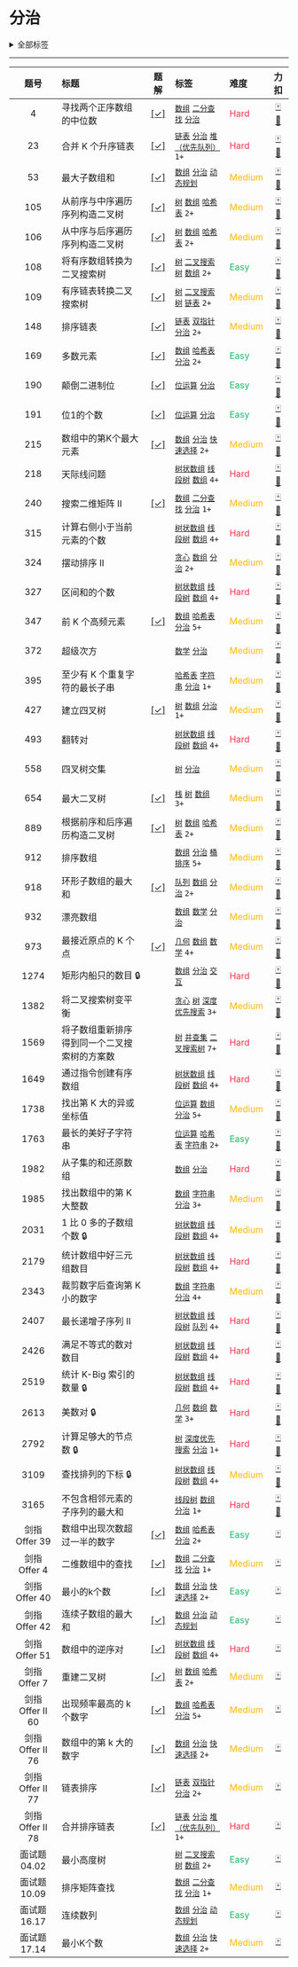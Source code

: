 # 分治

<details><summary>全部标签</summary>

**数据结构**

[`数组`](/tag/array.md) [`矩阵`](/tag/matrix.md) [`链表`](/tag/linked-list.md) [`双向链表`](/tag/doubly-linked-list.md) [`栈`](/tag/stack.md) [`单调栈`](/tag/monotonic-stack.md) [`队列`](/tag/queue.md) [`单调队列`](/tag/monotonic-queue.md) [`堆（优先队列）`](/tag/heap-priority-queue.md) [`哈希表`](/tag/hash-table.md) [`字符串`](/tag/string.md) [`字符串匹配`](/tag/string-matching.md) [`树`](/tag/tree.md) [`二叉树`](/tag/binary-tree.md) [`二叉搜索树`](/tag/binary-search-tree.md) [`最小生成树`](/tag/minimum-spanning-tree.md) [`图`](/tag/graph.md) [`有序集合`](/tag/ordered-set.md) [`拓扑排序`](/tag/topological-sort.md) [`最短路`](/tag/shortest-path.md) [`强连通分量`](/tag/strongly-connected-component.md) [`欧拉回路`](/tag/eulerian-circuit.md) [`双连通分量`](/tag/biconnected-component.md) [`并查集`](/tag/union-find.md) [`字典树`](/tag/trie.md) [`线段树`](/tag/segment-tree.md) [`树状数组`](/tag/binary-indexed-tree.md) [`后缀数组`](/tag/suffix-array.md)

**算法**

[`枚举`](/tag/enumeration.md) [`递归`](/tag/recursion.md) <span class="blue">分治</span> [`回溯`](/tag/backtracking.md) [`贪心`](/tag/greedy.md) [`动态规划`](/tag/dynamic-programming.md) [`排序`](/tag/sorting.md) [`桶排序`](/tag/bucket-sort.md) [`计数排序`](/tag/counting-sort.md) [`基数排序`](/tag/radix-sort.md) [`归并排序`](/tag/merge-sort.md) [`快速选择`](/tag/quickselect.md) [`二分查找`](/tag/binary-search.md) [`记忆化搜索`](/tag/memoization.md) [`深度优先搜索`](/tag/depth-first-search.md) [`广度优先搜索`](/tag/breadth-first-search.md) [`双指针`](/tag/two-pointers.md) [`位运算`](/tag/bit-manipulation.md) [`前缀和`](/tag/prefix-sum.md) [`计数`](/tag/counting.md) [`滑动窗口`](/tag/sliding-window.md) [`状态压缩`](/tag/bitmask.md) [`哈希函数`](/tag/hash-function.md) [`滚动哈希`](/tag/rolling-hash.md) [`扫描线`](/tag/line-sweep.md)

**其他**

[`数学`](/tag/math.md) [`数论`](/tag/number-theory.md) [`几何`](/tag/geometry.md) [`博弈`](/tag/game-theory.md) [`模拟`](/tag/simulation.md) [`组合数学`](/tag/combinatorics.md) [`随机化`](/tag/randomized.md) [`概率与统计`](/tag/probability-and-statistics.md) [`水塘抽样`](/tag/reservoir-sampling.md) [`拒绝采样`](/tag/rejection-sampling.md) [`数据库`](/tag/database.md) [`设计`](/tag/design.md) [`数据流`](/tag/data-stream.md) [`脑筋急转弯`](/tag/brainteaser.md) [`交互`](/tag/interactive.md) [`迭代器`](/tag/iterator.md) [`多线程`](/tag/concurrency.md)
</details>

---

<!-- prettier-ignore -->
| 题号 | 标题 | 题解 | 标签 | 难度 | 力扣 |
| :------: | :------ | :------: | :------ | :------ | :------: |
| 4 | 寻找两个正序数组的中位数 | [[✓]](/problem/0004.md) |  [`数组`](/tag/array.md) [`二分查找`](/tag/binary-search.md) [`分治`](/tag/divide-and-conquer.md) | <font color=#ff334b>Hard</font> | [🀄️](https://leetcode.cn/problems/median-of-two-sorted-arrays) [🔗](https://leetcode.com/problems/median-of-two-sorted-arrays) |
| 23 | 合并 K 个升序链表 | [[✓]](/problem/0023.md) |  [`链表`](/tag/linked-list.md) [`分治`](/tag/divide-and-conquer.md) [`堆（优先队列）`](/tag/heap-priority-queue.md) `1+` | <font color=#ff334b>Hard</font> | [🀄️](https://leetcode.cn/problems/merge-k-sorted-lists) [🔗](https://leetcode.com/problems/merge-k-sorted-lists) |
| 53 | 最大子数组和 | [[✓]](/problem/0053.md) |  [`数组`](/tag/array.md) [`分治`](/tag/divide-and-conquer.md) [`动态规划`](/tag/dynamic-programming.md) | <font color=#ffb800>Medium</font> | [🀄️](https://leetcode.cn/problems/maximum-subarray) [🔗](https://leetcode.com/problems/maximum-subarray) |
| 105 | 从前序与中序遍历序列构造二叉树 | [[✓]](/problem/0105.md) |  [`树`](/tag/tree.md) [`数组`](/tag/array.md) [`哈希表`](/tag/hash-table.md) `2+` | <font color=#ffb800>Medium</font> | [🀄️](https://leetcode.cn/problems/construct-binary-tree-from-preorder-and-inorder-traversal) [🔗](https://leetcode.com/problems/construct-binary-tree-from-preorder-and-inorder-traversal) |
| 106 | 从中序与后序遍历序列构造二叉树 | [[✓]](/problem/0106.md) |  [`树`](/tag/tree.md) [`数组`](/tag/array.md) [`哈希表`](/tag/hash-table.md) `2+` | <font color=#ffb800>Medium</font> | [🀄️](https://leetcode.cn/problems/construct-binary-tree-from-inorder-and-postorder-traversal) [🔗](https://leetcode.com/problems/construct-binary-tree-from-inorder-and-postorder-traversal) |
| 108 | 将有序数组转换为二叉搜索树 | [[✓]](/problem/0108.md) |  [`树`](/tag/tree.md) [`二叉搜索树`](/tag/binary-search-tree.md) [`数组`](/tag/array.md) `2+` | <font color=#15bd66>Easy</font> | [🀄️](https://leetcode.cn/problems/convert-sorted-array-to-binary-search-tree) [🔗](https://leetcode.com/problems/convert-sorted-array-to-binary-search-tree) |
| 109 | 有序链表转换二叉搜索树 | [[✓]](/problem/0109.md) |  [`树`](/tag/tree.md) [`二叉搜索树`](/tag/binary-search-tree.md) [`链表`](/tag/linked-list.md) `2+` | <font color=#ffb800>Medium</font> | [🀄️](https://leetcode.cn/problems/convert-sorted-list-to-binary-search-tree) [🔗](https://leetcode.com/problems/convert-sorted-list-to-binary-search-tree) |
| 148 | 排序链表 | [[✓]](/problem/0148.md) |  [`链表`](/tag/linked-list.md) [`双指针`](/tag/two-pointers.md) [`分治`](/tag/divide-and-conquer.md) `2+` | <font color=#ffb800>Medium</font> | [🀄️](https://leetcode.cn/problems/sort-list) [🔗](https://leetcode.com/problems/sort-list) |
| 169 | 多数元素 | [[✓]](/problem/0169.md) |  [`数组`](/tag/array.md) [`哈希表`](/tag/hash-table.md) [`分治`](/tag/divide-and-conquer.md) `2+` | <font color=#15bd66>Easy</font> | [🀄️](https://leetcode.cn/problems/majority-element) [🔗](https://leetcode.com/problems/majority-element) |
| 190 | 颠倒二进制位 | [[✓]](/problem/0190.md) |  [`位运算`](/tag/bit-manipulation.md) [`分治`](/tag/divide-and-conquer.md) | <font color=#15bd66>Easy</font> | [🀄️](https://leetcode.cn/problems/reverse-bits) [🔗](https://leetcode.com/problems/reverse-bits) |
| 191 | 位1的个数 | [[✓]](/problem/0191.md) |  [`位运算`](/tag/bit-manipulation.md) [`分治`](/tag/divide-and-conquer.md) | <font color=#15bd66>Easy</font> | [🀄️](https://leetcode.cn/problems/number-of-1-bits) [🔗](https://leetcode.com/problems/number-of-1-bits) |
| 215 | 数组中的第K个最大元素 | [[✓]](/problem/0215.md) |  [`数组`](/tag/array.md) [`分治`](/tag/divide-and-conquer.md) [`快速选择`](/tag/quickselect.md) `2+` | <font color=#ffb800>Medium</font> | [🀄️](https://leetcode.cn/problems/kth-largest-element-in-an-array) [🔗](https://leetcode.com/problems/kth-largest-element-in-an-array) |
| 218 | 天际线问题 |  |  [`树状数组`](/tag/binary-indexed-tree.md) [`线段树`](/tag/segment-tree.md) [`数组`](/tag/array.md) `4+` | <font color=#ff334b>Hard</font> | [🀄️](https://leetcode.cn/problems/the-skyline-problem) [🔗](https://leetcode.com/problems/the-skyline-problem) |
| 240 | 搜索二维矩阵 II | [[✓]](/problem/0240.md) |  [`数组`](/tag/array.md) [`二分查找`](/tag/binary-search.md) [`分治`](/tag/divide-and-conquer.md) `1+` | <font color=#ffb800>Medium</font> | [🀄️](https://leetcode.cn/problems/search-a-2d-matrix-ii) [🔗](https://leetcode.com/problems/search-a-2d-matrix-ii) |
| 315 | 计算右侧小于当前元素的个数 |  |  [`树状数组`](/tag/binary-indexed-tree.md) [`线段树`](/tag/segment-tree.md) [`数组`](/tag/array.md) `4+` | <font color=#ff334b>Hard</font> | [🀄️](https://leetcode.cn/problems/count-of-smaller-numbers-after-self) [🔗](https://leetcode.com/problems/count-of-smaller-numbers-after-self) |
| 324 | 摆动排序 II |  |  [`贪心`](/tag/greedy.md) [`数组`](/tag/array.md) [`分治`](/tag/divide-and-conquer.md) `2+` | <font color=#ffb800>Medium</font> | [🀄️](https://leetcode.cn/problems/wiggle-sort-ii) [🔗](https://leetcode.com/problems/wiggle-sort-ii) |
| 327 | 区间和的个数 |  |  [`树状数组`](/tag/binary-indexed-tree.md) [`线段树`](/tag/segment-tree.md) [`数组`](/tag/array.md) `4+` | <font color=#ff334b>Hard</font> | [🀄️](https://leetcode.cn/problems/count-of-range-sum) [🔗](https://leetcode.com/problems/count-of-range-sum) |
| 347 | 前 K 个高频元素 | [[✓]](/problem/0347.md) |  [`数组`](/tag/array.md) [`哈希表`](/tag/hash-table.md) [`分治`](/tag/divide-and-conquer.md) `5+` | <font color=#ffb800>Medium</font> | [🀄️](https://leetcode.cn/problems/top-k-frequent-elements) [🔗](https://leetcode.com/problems/top-k-frequent-elements) |
| 372 | 超级次方 |  |  [`数学`](/tag/math.md) [`分治`](/tag/divide-and-conquer.md) | <font color=#ffb800>Medium</font> | [🀄️](https://leetcode.cn/problems/super-pow) [🔗](https://leetcode.com/problems/super-pow) |
| 395 | 至少有 K 个重复字符的最长子串 |  |  [`哈希表`](/tag/hash-table.md) [`字符串`](/tag/string.md) [`分治`](/tag/divide-and-conquer.md) `1+` | <font color=#ffb800>Medium</font> | [🀄️](https://leetcode.cn/problems/longest-substring-with-at-least-k-repeating-characters) [🔗](https://leetcode.com/problems/longest-substring-with-at-least-k-repeating-characters) |
| 427 | 建立四叉树 | [[✓]](/problem/0427.md) |  [`树`](/tag/tree.md) [`数组`](/tag/array.md) [`分治`](/tag/divide-and-conquer.md) `1+` | <font color=#ffb800>Medium</font> | [🀄️](https://leetcode.cn/problems/construct-quad-tree) [🔗](https://leetcode.com/problems/construct-quad-tree) |
| 493 | 翻转对 |  |  [`树状数组`](/tag/binary-indexed-tree.md) [`线段树`](/tag/segment-tree.md) [`数组`](/tag/array.md) `4+` | <font color=#ff334b>Hard</font> | [🀄️](https://leetcode.cn/problems/reverse-pairs) [🔗](https://leetcode.com/problems/reverse-pairs) |
| 558 | 四叉树交集 |  |  [`树`](/tag/tree.md) [`分治`](/tag/divide-and-conquer.md) | <font color=#ffb800>Medium</font> | [🀄️](https://leetcode.cn/problems/logical-or-of-two-binary-grids-represented-as-quad-trees) [🔗](https://leetcode.com/problems/logical-or-of-two-binary-grids-represented-as-quad-trees) |
| 654 | 最大二叉树 | [[✓]](/problem/0654.md) |  [`栈`](/tag/stack.md) [`树`](/tag/tree.md) [`数组`](/tag/array.md) `3+` | <font color=#ffb800>Medium</font> | [🀄️](https://leetcode.cn/problems/maximum-binary-tree) [🔗](https://leetcode.com/problems/maximum-binary-tree) |
| 889 | 根据前序和后序遍历构造二叉树 | [[✓]](/problem/0889.md) |  [`树`](/tag/tree.md) [`数组`](/tag/array.md) [`哈希表`](/tag/hash-table.md) `2+` | <font color=#ffb800>Medium</font> | [🀄️](https://leetcode.cn/problems/construct-binary-tree-from-preorder-and-postorder-traversal) [🔗](https://leetcode.com/problems/construct-binary-tree-from-preorder-and-postorder-traversal) |
| 912 | 排序数组 |  |  [`数组`](/tag/array.md) [`分治`](/tag/divide-and-conquer.md) [`桶排序`](/tag/bucket-sort.md) `5+` | <font color=#ffb800>Medium</font> | [🀄️](https://leetcode.cn/problems/sort-an-array) [🔗](https://leetcode.com/problems/sort-an-array) |
| 918 | 环形子数组的最大和 | [[✓]](/problem/0918.md) |  [`队列`](/tag/queue.md) [`数组`](/tag/array.md) [`分治`](/tag/divide-and-conquer.md) `2+` | <font color=#ffb800>Medium</font> | [🀄️](https://leetcode.cn/problems/maximum-sum-circular-subarray) [🔗](https://leetcode.com/problems/maximum-sum-circular-subarray) |
| 932 | 漂亮数组 |  |  [`数组`](/tag/array.md) [`数学`](/tag/math.md) [`分治`](/tag/divide-and-conquer.md) | <font color=#ffb800>Medium</font> | [🀄️](https://leetcode.cn/problems/beautiful-array) [🔗](https://leetcode.com/problems/beautiful-array) |
| 973 | 最接近原点的 K 个点 | [[✓]](/problem/0973.md) |  [`几何`](/tag/geometry.md) [`数组`](/tag/array.md) [`数学`](/tag/math.md) `4+` | <font color=#ffb800>Medium</font> | [🀄️](https://leetcode.cn/problems/k-closest-points-to-origin) [🔗](https://leetcode.com/problems/k-closest-points-to-origin) |
| 1274 | 矩形内船只的数目 🔒 |  |  [`数组`](/tag/array.md) [`分治`](/tag/divide-and-conquer.md) [`交互`](/tag/interactive.md) | <font color=#ff334b>Hard</font> | [🀄️](https://leetcode.cn/problems/number-of-ships-in-a-rectangle) [🔗](https://leetcode.com/problems/number-of-ships-in-a-rectangle) |
| 1382 | 将二叉搜索树变平衡 |  |  [`贪心`](/tag/greedy.md) [`树`](/tag/tree.md) [`深度优先搜索`](/tag/depth-first-search.md) `3+` | <font color=#ffb800>Medium</font> | [🀄️](https://leetcode.cn/problems/balance-a-binary-search-tree) [🔗](https://leetcode.com/problems/balance-a-binary-search-tree) |
| 1569 | 将子数组重新排序得到同一个二叉搜索树的方案数 |  |  [`树`](/tag/tree.md) [`并查集`](/tag/union-find.md) [`二叉搜索树`](/tag/binary-search-tree.md) `7+` | <font color=#ff334b>Hard</font> | [🀄️](https://leetcode.cn/problems/number-of-ways-to-reorder-array-to-get-same-bst) [🔗](https://leetcode.com/problems/number-of-ways-to-reorder-array-to-get-same-bst) |
| 1649 | 通过指令创建有序数组 |  |  [`树状数组`](/tag/binary-indexed-tree.md) [`线段树`](/tag/segment-tree.md) [`数组`](/tag/array.md) `4+` | <font color=#ff334b>Hard</font> | [🀄️](https://leetcode.cn/problems/create-sorted-array-through-instructions) [🔗](https://leetcode.com/problems/create-sorted-array-through-instructions) |
| 1738 | 找出第 K 大的异或坐标值 |  |  [`位运算`](/tag/bit-manipulation.md) [`数组`](/tag/array.md) [`分治`](/tag/divide-and-conquer.md) `5+` | <font color=#ffb800>Medium</font> | [🀄️](https://leetcode.cn/problems/find-kth-largest-xor-coordinate-value) [🔗](https://leetcode.com/problems/find-kth-largest-xor-coordinate-value) |
| 1763 | 最长的美好子字符串 |  |  [`位运算`](/tag/bit-manipulation.md) [`哈希表`](/tag/hash-table.md) [`字符串`](/tag/string.md) `2+` | <font color=#15bd66>Easy</font> | [🀄️](https://leetcode.cn/problems/longest-nice-substring) [🔗](https://leetcode.com/problems/longest-nice-substring) |
| 1982 | 从子集的和还原数组 |  |  [`数组`](/tag/array.md) [`分治`](/tag/divide-and-conquer.md) | <font color=#ff334b>Hard</font> | [🀄️](https://leetcode.cn/problems/find-array-given-subset-sums) [🔗](https://leetcode.com/problems/find-array-given-subset-sums) |
| 1985 | 找出数组中的第 K 大整数 |  |  [`数组`](/tag/array.md) [`字符串`](/tag/string.md) [`分治`](/tag/divide-and-conquer.md) `3+` | <font color=#ffb800>Medium</font> | [🀄️](https://leetcode.cn/problems/find-the-kth-largest-integer-in-the-array) [🔗](https://leetcode.com/problems/find-the-kth-largest-integer-in-the-array) |
| 2031 | 1 比 0 多的子数组个数 🔒 |  |  [`树状数组`](/tag/binary-indexed-tree.md) [`线段树`](/tag/segment-tree.md) [`数组`](/tag/array.md) `4+` | <font color=#ffb800>Medium</font> | [🀄️](https://leetcode.cn/problems/count-subarrays-with-more-ones-than-zeros) [🔗](https://leetcode.com/problems/count-subarrays-with-more-ones-than-zeros) |
| 2179 | 统计数组中好三元组数目 |  |  [`树状数组`](/tag/binary-indexed-tree.md) [`线段树`](/tag/segment-tree.md) [`数组`](/tag/array.md) `4+` | <font color=#ff334b>Hard</font> | [🀄️](https://leetcode.cn/problems/count-good-triplets-in-an-array) [🔗](https://leetcode.com/problems/count-good-triplets-in-an-array) |
| 2343 | 裁剪数字后查询第 K 小的数字 |  |  [`数组`](/tag/array.md) [`字符串`](/tag/string.md) [`分治`](/tag/divide-and-conquer.md) `4+` | <font color=#ffb800>Medium</font> | [🀄️](https://leetcode.cn/problems/query-kth-smallest-trimmed-number) [🔗](https://leetcode.com/problems/query-kth-smallest-trimmed-number) |
| 2407 | 最长递增子序列 II |  |  [`树状数组`](/tag/binary-indexed-tree.md) [`线段树`](/tag/segment-tree.md) [`队列`](/tag/queue.md) `4+` | <font color=#ff334b>Hard</font> | [🀄️](https://leetcode.cn/problems/longest-increasing-subsequence-ii) [🔗](https://leetcode.com/problems/longest-increasing-subsequence-ii) |
| 2426 | 满足不等式的数对数目 |  |  [`树状数组`](/tag/binary-indexed-tree.md) [`线段树`](/tag/segment-tree.md) [`数组`](/tag/array.md) `4+` | <font color=#ff334b>Hard</font> | [🀄️](https://leetcode.cn/problems/number-of-pairs-satisfying-inequality) [🔗](https://leetcode.com/problems/number-of-pairs-satisfying-inequality) |
| 2519 | 统计 K-Big 索引的数量 🔒 |  |  [`树状数组`](/tag/binary-indexed-tree.md) [`线段树`](/tag/segment-tree.md) [`数组`](/tag/array.md) `4+` | <font color=#ff334b>Hard</font> | [🀄️](https://leetcode.cn/problems/count-the-number-of-k-big-indices) [🔗](https://leetcode.com/problems/count-the-number-of-k-big-indices) |
| 2613 | 美数对 🔒 |  |  [`几何`](/tag/geometry.md) [`数组`](/tag/array.md) [`数学`](/tag/math.md) `3+` | <font color=#ff334b>Hard</font> | [🀄️](https://leetcode.cn/problems/beautiful-pairs) [🔗](https://leetcode.com/problems/beautiful-pairs) |
| 2792 | 计算足够大的节点数 🔒 |  |  [`树`](/tag/tree.md) [`深度优先搜索`](/tag/depth-first-search.md) [`分治`](/tag/divide-and-conquer.md) `1+` | <font color=#ff334b>Hard</font> | [🀄️](https://leetcode.cn/problems/count-nodes-that-are-great-enough) [🔗](https://leetcode.com/problems/count-nodes-that-are-great-enough) |
| 3109 | 查找排列的下标 🔒 |  |  [`树状数组`](/tag/binary-indexed-tree.md) [`线段树`](/tag/segment-tree.md) [`数组`](/tag/array.md) `4+` | <font color=#ffb800>Medium</font> | [🀄️](https://leetcode.cn/problems/find-the-index-of-permutation) [🔗](https://leetcode.com/problems/find-the-index-of-permutation) |
| 3165 | 不包含相邻元素的子序列的最大和 |  |  [`线段树`](/tag/segment-tree.md) [`数组`](/tag/array.md) [`分治`](/tag/divide-and-conquer.md) `1+` | <font color=#ff334b>Hard</font> | [🀄️](https://leetcode.cn/problems/maximum-sum-of-subsequence-with-non-adjacent-elements) [🔗](https://leetcode.com/problems/maximum-sum-of-subsequence-with-non-adjacent-elements) |
| 剑指 Offer 39 | 数组中出现次数超过一半的数字 | [[✓]](/offer/jz_offer_39_1.md) |  [`数组`](/tag/array.md) [`哈希表`](/tag/hash-table.md) [`分治`](/tag/divide-and-conquer.md) `2+` | <font color=#15bd66>Easy</font> | [🀄️](https://leetcode.cn/problems/shu-zu-zhong-chu-xian-ci-shu-chao-guo-yi-ban-de-shu-zi-lcof) |
| 剑指 Offer 4 | 二维数组中的查找 | [[✓]](/offer/jz_offer_04_1.md) |  [`数组`](/tag/array.md) [`二分查找`](/tag/binary-search.md) [`分治`](/tag/divide-and-conquer.md) `1+` | <font color=#ffb800>Medium</font> | [🀄️](https://leetcode.cn/problems/er-wei-shu-zu-zhong-de-cha-zhao-lcof) |
| 剑指 Offer 40 | 最小的k个数 | [[✓]](/offer/jz_offer_40_1.md) |  [`数组`](/tag/array.md) [`分治`](/tag/divide-and-conquer.md) [`快速选择`](/tag/quickselect.md) `2+` | <font color=#15bd66>Easy</font> | [🀄️](https://leetcode.cn/problems/zui-xiao-de-kge-shu-lcof) |
| 剑指 Offer 42 | 连续子数组的最大和 | [[✓]](/offer/jz_offer_42_1.md) |  [`数组`](/tag/array.md) [`分治`](/tag/divide-and-conquer.md) [`动态规划`](/tag/dynamic-programming.md) | <font color=#15bd66>Easy</font> | [🀄️](https://leetcode.cn/problems/lian-xu-zi-shu-zu-de-zui-da-he-lcof) |
| 剑指 Offer 51 | 数组中的逆序对 | [[✓]](/offer/jz_offer_51_1.md) |  [`树状数组`](/tag/binary-indexed-tree.md) [`线段树`](/tag/segment-tree.md) [`数组`](/tag/array.md) `4+` | <font color=#ff334b>Hard</font> | [🀄️](https://leetcode.cn/problems/shu-zu-zhong-de-ni-xu-dui-lcof) |
| 剑指 Offer 7 | 重建二叉树 | [[✓]](/offer/jz_offer_07_1.md) |  [`树`](/tag/tree.md) [`数组`](/tag/array.md) [`哈希表`](/tag/hash-table.md) `2+` | <font color=#ffb800>Medium</font> | [🀄️](https://leetcode.cn/problems/zhong-jian-er-cha-shu-lcof) |
| 剑指 Offer II 60 | 出现频率最高的 k 个数字 | [[✓]](/offer2/jz_offer_II_060.md) |  [`数组`](/tag/array.md) [`哈希表`](/tag/hash-table.md) [`分治`](/tag/divide-and-conquer.md) `5+` | <font color=#ffb800>Medium</font> | [🀄️](https://leetcode.cn/problems/g5c51o) |
| 剑指 Offer II 76 | 数组中的第 k 大的数字 | [[✓]](/offer2/jz_offer_II_076.md) |  [`数组`](/tag/array.md) [`分治`](/tag/divide-and-conquer.md) [`快速选择`](/tag/quickselect.md) `2+` | <font color=#ffb800>Medium</font> | [🀄️](https://leetcode.cn/problems/xx4gT2) |
| 剑指 Offer II 77 | 链表排序 | [[✓]](/offer2/jz_offer_II_077.md) |  [`链表`](/tag/linked-list.md) [`双指针`](/tag/two-pointers.md) [`分治`](/tag/divide-and-conquer.md) `2+` | <font color=#ffb800>Medium</font> | [🀄️](https://leetcode.cn/problems/7WHec2) |
| 剑指 Offer II 78 | 合并排序链表 | [[✓]](/offer2/jz_offer_II_078.md) |  [`链表`](/tag/linked-list.md) [`分治`](/tag/divide-and-conquer.md) [`堆（优先队列）`](/tag/heap-priority-queue.md) `1+` | <font color=#ff334b>Hard</font> | [🀄️](https://leetcode.cn/problems/vvXgSW) |
| 面试题 04.02 | 最小高度树 |  |  [`树`](/tag/tree.md) [`二叉搜索树`](/tag/binary-search-tree.md) [`数组`](/tag/array.md) `2+` | <font color=#15bd66>Easy</font> | [🀄️](https://leetcode.cn/problems/minimum-height-tree-lcci) |
| 面试题 10.09 | 排序矩阵查找 |  |  [`数组`](/tag/array.md) [`二分查找`](/tag/binary-search.md) [`分治`](/tag/divide-and-conquer.md) `1+` | <font color=#ffb800>Medium</font> | [🀄️](https://leetcode.cn/problems/sorted-matrix-search-lcci) |
| 面试题 16.17 | 连续数列 |  |  [`数组`](/tag/array.md) [`分治`](/tag/divide-and-conquer.md) [`动态规划`](/tag/dynamic-programming.md) | <font color=#15bd66>Easy</font> | [🀄️](https://leetcode.cn/problems/contiguous-sequence-lcci) |
| 面试题 17.14 | 最小K个数 |  |  [`数组`](/tag/array.md) [`分治`](/tag/divide-and-conquer.md) [`快速选择`](/tag/quickselect.md) `2+` | <font color=#ffb800>Medium</font> | [🀄️](https://leetcode.cn/problems/smallest-k-lcci) |